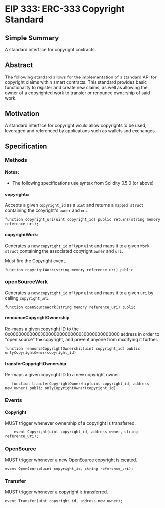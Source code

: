 # EIP 333: ERC-333 Copyright Standard

## Simple Summary

A standard interface for copyright contracts.

## Abstract

The following standard allows for the implementation of a standard API for copyright claims within smart contracts. This standard provides basic functionality to register and create new claims, as well as allowing the owner of a copyrighted work to transfer or renounce ownership of said work.

## Motivation

 A standard interface for copyright would allow copyrights to be used, leveraged and referenced by applications such as wallets and exchanges.

## Specification

### Methods

#### Notes:

  * The following specifications use syntax from Solidity 0.5.0 (or above)

#### copyrights:

Accepts a given `copyright_id` as a `uint` and returns a `mapped struct` containing the copyright's `owner` and `uri`.

```Solidity
function copyright_uri(uint copyright_id) public returns(string memory reference_uri);
```

#### copyrightWork:

Generates a new `copyright_id` of type `uint` and maps it to a given `Work struct` containing the associated copyright `owner` and `uri`.

Must fire the Copyright event.

```Solidity
function copyrightWork(string memory reference_uri) public
```

### openSourceWork

Generates a new `copyright_id` of type `uint` and maps it to a given `uri` by calling `copyright_uri`.

```Solidity
function openSourceWork(string memory reference_uri) public
```

#### renounceCopyrightOwnership

Re-maps a given copyright ID to the 0x0000000000000000000000000000000000000000 address in order to "open source" the copyright, and prevent anyone from modifying it further.

```Solidity
function renounceCopyrightOwnership(uint copyright_id) public onlyCopyrightOwner(copyright_id)
```

#### transferCopyrightOwnership

Re-maps a given copyright ID to a new copyright owner.

```Solidity
   function transferCopyrightOwnership(uint copyright_id, address new_owner) public onlyCopyrightOwner(copyright_id)
```

### Events

#### Copyright

MUST trigger whenever ownership of a copyright is transferred.

```Solidity
    event Copyright(uint copyright_id, address owner, string reference_uri);
```

### OpenSource

MUST trigger whenever a new OpenSource copyright is created.

```Solidity
event OpenSource(uint copyright_id, string reference_uri);
```

### Transfer

MUST trigger whenever a copyright is transferred.

```Solidity
event Transfer(uint copyright_id, address new_owner);
```
